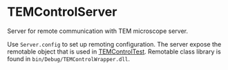# TEMControlServer
Server for remote communication with TEM microscope server. 

Use `Server.config` to set up remoting configuration. The server expose the remotable object that is used in [TEMControlTest](https://github.com/SyHuang19/TEMControlTest). Remotable class library is found in `bin/Debug/TEMControlWrapper.dll`.
